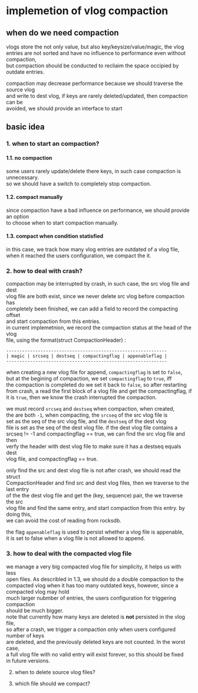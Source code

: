 # implemetion of vlog compaction
## when do we need compaction
vlogs store the not only value, but also key/keysize/value/magic, the vlog  
entries are not sorted and have no influence to performance even without compaction,  
but compaction should be conducted to recliaim the space occipied by outdate entries.

compaction may decrease performance because we should traverse the source vlog   
and write to dest vlog, if keys are rarely deleted/updated, then compaction can be   
avoided, we should provide an interface to start 

## basic idea
### 1. when to start an compaction?  
#### 1.1. no compaction
some users rarely update/delete there keys, in such case compaction is unnecessary.  
so we should have a switch to completely stop compaction.

#### 1.2. compact manually
since compaction have a bad influence on performance, we should provide an option  
to choose when to start compaction manually.

#### 1.3. compact when condition statisfied
in this case, we track how many vlog entries are outdated of a vlog file,   
when it reached the users configuration, we compact the it.  

### 2. how to deal with crash?
compaction may be interrupted by crash, in such case, the src vlog file and dest  
vlog file are both exist, since we never delete src vlog before compaction has  
completely been finished, we can add a field to record the compacting offset  
and start compaction from this entries.  
in current implemetnion, we record the compaction status at the head of the vlog  
file, using the format(struct CompactionHeader) :  

```
-------------------------------------------------------------
| magic | srcseq | destseq | compactingflag | appenableflag |
-------------------------------------------------------------
```
when creating a new vlog file for append, ```compactingflag``` is set to ```false```,    
but at the begining of compaction, we set ```compactingflag``` to ```true```, iff  
the compaction is completed do we set it back to ```false```, so after restarting  
from crash, a read the first block of a vlog file and get the compactingflag, if  
it is ```true```, then we know the crash interrupted the compaction.  

we must record ```srcseq``` and ```destseq``` when compaction, when created,  
the are both ```-1```, when compacting, the ```srcseq``` of the src vlog file is  
set as the seq of the src vlog file, and the ```destseq``` of the dest vlog  
file is set as the seq of the dest vlog file. if the dest vlog file contains a  
srcseq != -1 and compactingflag == true, we can find the src vlog file and then  
verfy the header with dest vlog file to make sure it has a destseq equals dest  
vlog file, and compactingflag == true. 

only find the src and dest vlog file is not after crash, we should read the struct  
CompactionHeader and find src and dest vlog files, then we traverse to the last entry  
of the the dest vlog file and get the (key, sequence) pair, the we traverse the src   
vlog file and find the same entry, and start compaction from this entry. by doing this,   
we can avoid the cost of reading from rocksdb. 

the flag ```appenableflag``` is used to persist whether a vlog file is appenable,  
it is set to false when a vlog file is not allowed to append.


### 3. how to deal with the compacted vlog file
we manage a very big compacted vlog file for simplicity, it helps us with less  
open files. As describled in 1.3, we should do a double compaction to the compacted
vlog when it has too many outdated keys, however, since a compacted vlog may hold  
much larger nubmber of entries, the users configuration for triggering compaction   
should be much bigger.  
note that currently how many keys are deleted is **not** persisted in the vlog file,   
so after a crash, we trigger a compaction only when users configured number of keys  
are deleted, and the previously deleted keys are not counted. In the worst case,  
a full vlog file with no valid entry will exist forever, so this should be fixed  
in future versions.



2. when to delete source vlog files?


3. which file should we compact?
